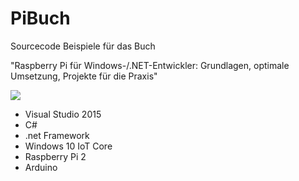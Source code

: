 # PiBuch
Sourcecode Beispiele für das Buch
<p>"Raspberry Pi für Windows-/.NET-Entwickler: Grundlagen, optimale Umsetzung, Projekte für die Praxis"</p>

<a rel="nofollow" href="http://www.amazon.de/gp/product/3446447199/ref=as_li_tl?ie=UTF8&camp=1638&creative=19454&creativeASIN=3446447199&linkCode=as2&tag=pibastel-21"><img border="0" src="http://ws-eu.amazon-adsystem.com/widgets/q?_encoding=UTF8&ASIN=3446447199&Format=_SL250_&ID=AsinImage&MarketPlace=DE&ServiceVersion=20070822&WS=1&tag=pibastel-21" ></a><img src="http://ir-de.amazon-adsystem.com/e/ir?t=pibastel-21&l=as2&o=3&a=3446447199" width="1" height="1" border="0" alt="" style="border:none !important; margin:0px !important;" />

<ul>
<li>Visual Studio 2015</li>
<li>C#</li>
<li>.net Framework</li>
<li>Windows 10 IoT Core</li>
<li>Raspberry Pi 2</li>
<li>Arduino</li>
</ul>

